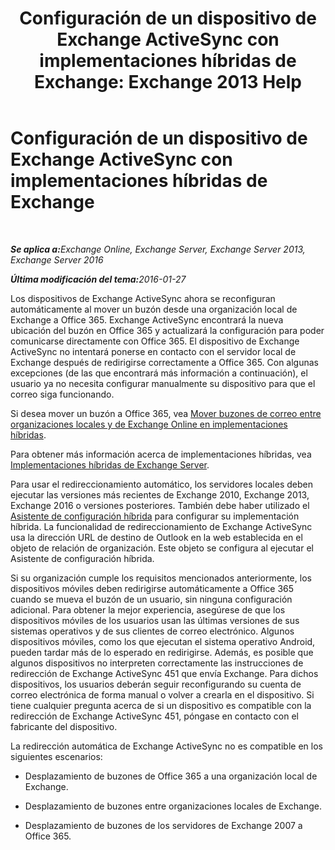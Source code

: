 ﻿---
title: 'Configuración de un dispositivo de Exchange ActiveSync con implementaciones híbridas de Exchange: Exchange 2013 Help'
TOCTitle: Configuración de un dispositivo de Exchange ActiveSync con implementaciones híbridas de Exchange
ms:assetid: 77f7cd72-2a8a-467e-9ffd-b93f5eeb2f69
ms:mtpsurl: https://technet.microsoft.com/es-es/library/Dn931281(v=EXCHG.150)
ms:contentKeyID: 64966459
ms.date: 01/10/2018
mtps_version: v=EXCHG.150
ms.translationtype: HT
---

# Configuración de un dispositivo de Exchange ActiveSync con implementaciones híbridas de Exchange

 

_<strong>Se aplica a:</strong>Exchange Online, Exchange Server, Exchange Server 2013, Exchange Server 2016_

_<strong>Última modificación del tema:</strong>2016-01-27_

Los dispositivos de Exchange ActiveSync ahora se reconfiguran automáticamente al mover un buzón desde una organización local de Exchange a Office 365. Exchange ActiveSync encontrará la nueva ubicación del buzón en Office 365 y actualizará la configuración para poder comunicarse directamente con Office 365. El dispositivo de Exchange ActiveSync no intentará ponerse en contacto con el servidor local de Exchange después de redirigirse correctamente a Office 365. Con algunas excepciones (de las que encontrará más información a continuación), el usuario ya no necesita configurar manualmente su dispositivo para que el correo siga funcionando.

Si desea mover un buzón a Office 365, vea [Mover buzones de correo entre organizaciones locales y de Exchange Online en implementaciones híbridas](move-mailboxes-between-on-premises-and-exchange-online-organizations-in-hybrid-deployments-exchange-2013-help.md).

Para obtener más información acerca de implementaciones híbridas, vea [Implementaciones híbridas de Exchange Server](exchange-server-hybrid-deployments-exchange-2013-help.md).

Para usar el redireccionamiento automático, los servidores locales deben ejecutar las versiones más recientes de Exchange 2010, Exchange 2013, Exchange 2016 o versiones posteriores. También debe haber utilizado el [Asistente de configuración híbrida](hybrid-configuration-wizard-exchange-2013-help.md) para configurar su implementación híbrida. La funcionalidad de redireccionamiento de Exchange ActiveSync usa la dirección URL de destino de Outlook en la web establecida en el objeto de relación de organización. Este objeto se configura al ejecutar el Asistente de configuración híbrida.

Si su organización cumple los requisitos mencionados anteriormente, los dispositivos móviles deben redirigirse automáticamente a Office 365 cuando se mueva el buzón de un usuario, sin ninguna configuración adicional. Para obtener la mejor experiencia, asegúrese de que los dispositivos móviles de los usuarios usan las últimas versiones de sus sistemas operativos y de sus clientes de correo electrónico. Algunos dispositivos móviles, como los que ejecutan el sistema operativo Android, pueden tardar más de lo esperado en redirigirse. Además, es posible que algunos dispositivos no interpreten correctamente las instrucciones de redirección de Exchange ActiveSync 451 que envía Exchange. Para dichos dispositivos, los usuarios deberán seguir reconfigurando su cuenta de correo electrónica de forma manual o volver a crearla en el dispositivo. Si tiene cualquier pregunta acerca de si un dispositivo es compatible con la redirección de Exchange ActiveSync 451, póngase en contacto con el fabricante del dispositivo.

La redirección automática de Exchange ActiveSync no es compatible en los siguientes escenarios:

  - Desplazamiento de buzones de Office 365 a una organización local de Exchange.

  - Desplazamiento de buzones entre organizaciones locales de Exchange.

  - Desplazamiento de buzones de los servidores de Exchange 2007 a Office 365.

